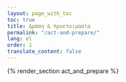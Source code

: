 ```yaml
---
layout: page_with_toc
toc: true
title: Δράση & προετοιμασία
permalink: "/act-and-prepare/"
lang: el
order: 1
translate_content: false
---
```



{% render_section act_and_prepare %}
